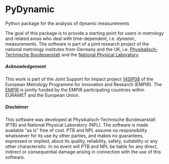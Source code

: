 # PyDynamic
Python package for the analysis of dynamic measurements

The goal of this package is to provide a starting point for users in metrology and related areas who deal with time-dependent, i.e. *dynamic*, measurements.
The software is part of a joint research project of the national metrology institutes from Germany and the UK, i.e. [Physikalisch-Technische Bundesanstalt](http://www.ptb.de/cms/en.html)
and the [National Physical Laboratory](http://www.npl.co.uk).


##### Acknowledgement
This work is part of the Joint Support for Impact project [14SIP08](http://mathmet.org/projects/14SIP08) of the European Metrology Programme for Innovation and Research (EMPIR). 
The [EMPIR](http://msu.euramet.org) is jointly funded by the EMPIR participating countries within EURAMET and the European Union.


##### Disclaimer
This software was developed at Physikalisch-Technische Bundesanstalt (PTB) and National Physical Laboratory (NPL). 
The software is made available "as is" free of cost. PTB and NPL assume no responsibility whatsoever for its use by other parties, 
and makes no guarantees, expressed or implied, about its quality, reliability, safety, suitability or any other characteristic. 
In no event will PTB and NPL be liable for any direct, indirect or consequential damage arising in connection with the use of this software.
